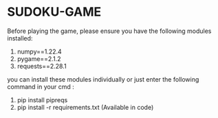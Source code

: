 # SUDOKU-GAME
Before playing the game, please ensure you have the following modules installed:
   1. numpy==1.22.4
   2. pygame==2.1.2
   3. requests==2.28.1
   
you can install these modules individually or just enter the following command in your cmd :
   1. pip install pipreqs
   2. pip install -r requirements.txt (Available in code)
